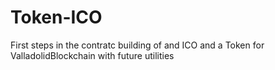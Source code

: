 # Token-ICO

First steps in the contratc building of and ICO and a Token for ValladolidBlockchain with future utilities
